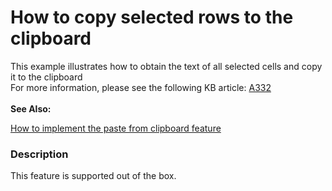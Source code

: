 # How to copy  selected rows to the clipboard


<p>This example illustrates how to obtain the text of all selected cells and copy it to the clipboard<br />
For more information, please see the following KB article: <a href="https://www.devexpress.com/Support/Center/p/A332">A332</a><u><br />
</u><br />
<strong>See Also:</strong></p><p><a href="https://www.devexpress.com/Support/Center/p/E5201">How to implement the paste from clipboard feature</a></p>


<h3>Description</h3>

This feature is&nbsp;supported out of the box.

<br/>


